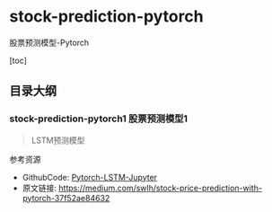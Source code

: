 # stock-prediction-pytorch

股票预测模型-Pytorch

[toc]

## 目录大纲

### stock-prediction-pytorch1 股票预测模型1

> LSTM预测模型

参考资源

- GithubCode: [Pytorch-LSTM-Jupyter](https://github.com/RodolfoLSS/stock-prediction-pytorch)
- 原文链接: https://medium.com/swlh/stock-price-prediction-with-pytorch-37f52ae84632
